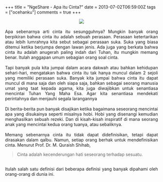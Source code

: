 +++
title = "NgeShare - Apa itu Cinta?"
date = 2013-07-02T06:59:00Z
tags = ["ocehanku"]
comments = true
+++

<center><img border="0" data-original-height="600" data-original-width="1200" src="https://1.bp.blogspot.com/-01GZvO7vSDQ/XNssQM7Vq9I/AAAAAAAATq8/7-67X5Z5rgkGtJO-lRgN6Ji4eH-fXeMKQCLcBGAs/s1600/cinta1.png" /></center><br /><div style="text-align: justify;">Apa sebenarnya arti cinta itu sesungguhnya? Mungkin banyak orang berpikiran bahwa cinta itu adalah sebuah perasaan. Perasaan ketertarikan atau lebih lumrahnya kita sebut sebagai perasaan suka. Suka yang biasa ditemui ketika berjumpa dengan lawan jenis. Ada juga yang berkata bahwa cinta itu adalah anugerah paling indah dari Tuhan, itu mungkin memang benar. Itulah anggapan umum sebagian orang soal cinta.<br /><br />
Tapi banyak pula kita jumpai dalam acara dakwah atau bahkan kehidupan sehari-hari, mengatakan bahwa cinta itu tak hanya muncul dalam 2 sejoli yang memiliki perasaan suka. Banyak kita jumpai bahwa cinta itu dapat muncul di mana saja dan oleh siapa saja, bahkan sebagai seorang manusia umat yang taat kepada agama, kita juga diwajibkan untuk senantiasa mencintai Tuhan Yang Maha Esa. Agar kita senantiasa mendekati perintahnya dan menjauhi segala larangannya<br /><br />
Di berita-berita pun banyak disajikan ketika bagaimana seseorang mencintai apa yang disukainya seperti misalnya hobi. Hobi yang disenangi kemudian menghasilkan sebuah rezeki. Dan di kisah-kisah inspiratif di mana seorang anak yang mencintai kedua orang tuanya, atau sebaliknya.<br /><br />
Memang sebenarnya cinta itu tidak dapat didefinisikan, tetapi dapat dirasakan dalam qalbu. Namun, setiap orang berhak untuk mendefinisikan cinta. Menurut Prof. Dr. M. Quraish Shihab,<br />
<blockquote class="tr_bq">Cinta  adalah kecenderungan hati seseorang terhadap sesuatu.</blockquote><br />
Itulah  salah satu definisi dari beberapa definisi yang banyak dipahami oleh orang-orang di dunia ini. </div>
